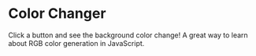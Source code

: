 # Color Changer

Click a button and see the background color change! A great way to learn about RGB color generation in JavaScript.